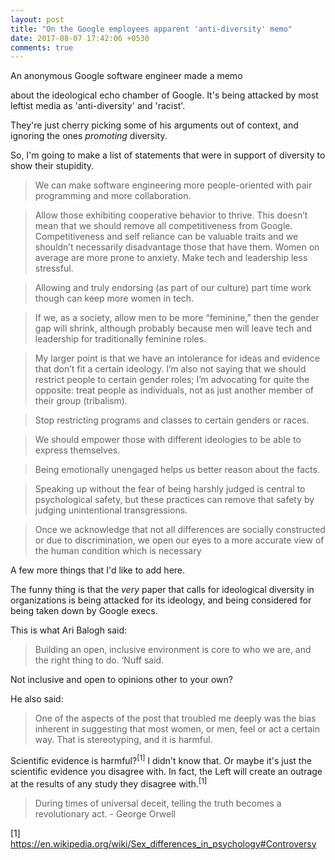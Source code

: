 ```yaml
---
layout: post
title: "On the Google employees apparent 'anti-diversity' memo"
date: 2017-08-07 17:42:06 +0530
comments: true
---
```

An anonymous Google software engineer made a memo
<script src="https://gist.github.com/OfficialOxide/294a8393a6df362e7b0585e1d5e7a345.js"></script>

 about the ideological echo chamber of Google. It's being attacked by most leftist media as 'anti-diversity' and 'racist'.

They're just cherry picking some of his arguments out of context, and ignoring the ones *promoting* diversity.

So, I'm going to make a list of statements that were in support of diversity to show their stupidity.

> We can make software engineering more people-oriented with pair programming and more collaboration.

> Allow those exhibiting cooperative behavior to thrive. This doesn’t mean that we should remove all competitiveness from Google. Competitiveness and self reliance can be valuable traits and we shouldn’t necessarily disadvantage those that have them. Women on average are more prone to anxiety. Make tech and leadership less stressful.

> Allowing and truly endorsing (as part of our culture) part time work though can keep more women in tech.

> If we, as a society, allow men to be more “feminine,” then the gender gap will shrink, although probably because men will leave tech and leadership for traditionally feminine roles.

> My larger point is that we have an intolerance for ideas and evidence that don’t fit a certain ideology. I’m also not saying that we should restrict people to certain gender roles; I’m advocating for quite the opposite: treat people as individuals, not as just another member of their group (tribalism).

> Stop restricting programs and classes to certain genders or races.

> We should empower those with different ideologies to be able to express themselves.

>  Being emotionally unengaged helps us better reason about the facts.

> Speaking up without the fear of being harshly judged is central to psychological safety, but these practices can remove that safety by judging unintentional transgressions.

> Once we acknowledge that not all differences are socially constructed or due to discrimination, we open our eyes to a more accurate view of the human condition which is necessary

A few more things that I'd like to add here.


The funny thing is that the *very* paper that calls for ideological diversity in organizations is being attacked for its ideology, and being considered for being taken down by Google execs.

This is what Ari Balogh said:
> Building an open, inclusive environment is core to who we are, and the right thing to do. ‘Nuff said.

Not inclusive and open to opinions other to your own?

He also said:
> One of the aspects of the post that troubled me deeply was the bias inherent in suggesting that most women, or men, feel or act a certain way. That is stereotyping, and it is harmful.

Scientific evidence is harmful?<sup>[1]</sup> I didn't know that. Or maybe it's just the scientific evidence you disagree with.
In fact, the Left will create an outrage at the results of any study they disagree with.<sup>[1]</sup>


> During times of universal deceit, telling the truth becomes a revolutionary act.
>                                                                     - George Orwell

[1] https://en.wikipedia.org/wiki/Sex_differences_in_psychology#Controversy
